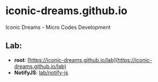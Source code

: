# iconic-dreams.github.io
Iconic Dreams - Micro Codes Development




## Lab:

* **root**: [https://iconic-dreams.github.io/lab](https://iconic-dreams.github.io/lab)
* **NotifyJS**: [lab/notify-js](https://iconic-dreams.github.io/lab/notify-js/)


